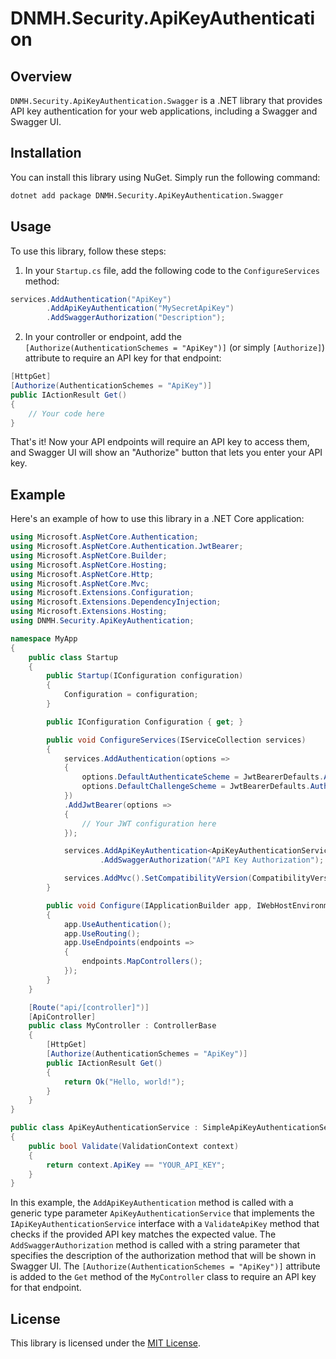 # DNMH.Security.ApiKeyAuthentication

## Overview

`DNMH.Security.ApiKeyAuthentication.Swagger` is a .NET library that provides API key authentication for your web applications, including a Swagger and Swagger UI.

## Installation

You can install this library using NuGet. Simply run the following command:

```bash
dotnet add package DNMH.Security.ApiKeyAuthentication.Swagger
```

## Usage

To use this library, follow these steps:

1. In your `Startup.cs` file, add the following code to the `ConfigureServices` method:

```csharp
services.AddAuthentication("ApiKey")
        .AddApiKeyAuthentication("MySecretApiKey")
        .AddSwaggerAuthorization("Description");
```

2. In your controller or endpoint, add the `[Authorize(AuthenticationSchemes = "ApiKey")]` (or simply `[Authorize]`) attribute to require an API key for that endpoint:

```csharp
[HttpGet]
[Authorize(AuthenticationSchemes = "ApiKey")]
public IActionResult Get()
{
    // Your code here
}
```

That's it! Now your API endpoints will require an API key to access them, and Swagger UI will show an "Authorize" button that lets you enter your API key.

## Example

Here's an example of how to use this library in a .NET Core application:

```csharp
using Microsoft.AspNetCore.Authentication;
using Microsoft.AspNetCore.Authentication.JwtBearer;
using Microsoft.AspNetCore.Builder;
using Microsoft.AspNetCore.Hosting;
using Microsoft.AspNetCore.Http;
using Microsoft.AspNetCore.Mvc;
using Microsoft.Extensions.Configuration;
using Microsoft.Extensions.DependencyInjection;
using Microsoft.Extensions.Hosting;
using DNMH.Security.ApiKeyAuthentication;

namespace MyApp
{
    public class Startup
    {
        public Startup(IConfiguration configuration)
        {
            Configuration = configuration;
        }

        public IConfiguration Configuration { get; }

        public void ConfigureServices(IServiceCollection services)
        {
            services.AddAuthentication(options =>
            {
                options.DefaultAuthenticateScheme = JwtBearerDefaults.AuthenticationScheme;
                options.DefaultChallengeScheme = JwtBearerDefaults.AuthenticationScheme;
            })
            .AddJwtBearer(options =>
            {
                // Your JWT configuration here
            });

            services.AddApiKeyAuthentication<ApiKeyAuthenticationService>()
                    .AddSwaggerAuthorization("API Key Authorization");

            services.AddMvc().SetCompatibilityVersion(CompatibilityVersion.Version_3_0);
        }

        public void Configure(IApplicationBuilder app, IWebHostEnvironment env)
        {
            app.UseAuthentication();
            app.UseRouting();
            app.UseEndpoints(endpoints =>
            {
                endpoints.MapControllers();
            });
        }
    }

    [Route("api/[controller]")]
    [ApiController]
    public class MyController : ControllerBase
    {
        [HttpGet]
        [Authorize(AuthenticationSchemes = "ApiKey")]
        public IActionResult Get()
        {
            return Ok("Hello, world!");
        }
    }
}

public class ApiKeyAuthenticationService : SimpleApiKeyAuthenticationServiceBase
{
    public bool Validate(ValidationContext context)
    {
        return context.ApiKey == "YOUR_API_KEY";
    }
}
```

In this example, the `AddApiKeyAuthentication` method is called with a generic type parameter `ApiKeyAuthenticationService` that implements the `IApiKeyAuthenticationService` interface with a `ValidateApiKey` method that checks if the provided API key matches the expected value. The `AddSwaggerAuthorization` method is called with a string parameter that specifies the description of the authorization method that will be shown in Swagger UI. The `[Authorize(AuthenticationSchemes = "ApiKey")]` attribute is added to the `Get` method of the `MyController` class to require an API key for that endpoint.

## License

This library is licensed under the [MIT License](LICENSE).